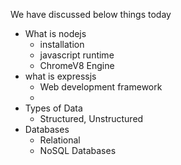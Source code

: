We have discussed below things today

- What is nodejs
    - installation
    - javascript runtime
    - ChromeV8 Engine
- what is expressjs
    - Web development framework
    - 
- Types of Data
    - Structured, Unstructured
- Databases
    - Relational
    - NoSQL Databases
    